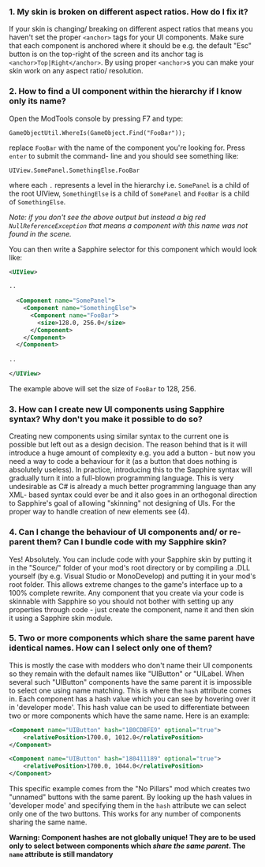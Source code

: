 ### 1. My skin is broken on different aspect ratios. How do I fix it?

If your skin is changing/ breaking on different aspect ratios that means you haven't set the proper `<anchor>` tags for your UI components. Make sure that each component is anchored where it should be e.g. the default "Esc" button is on the top-right of the screen and its anchor tag is `<anchor>Top|Right</anchor>`. By using proper `<anchor>`s you can make your skin work on any aspect ratio/ resolution.

### 2. How to find a UI component within the hierarchy if I know only its name?

Open the ModTools console by pressing F7 and type:
```
GameObjectUtil.WhereIs(GameObject.Find("FooBar"));
```

replace `FooBar` with the name of the component you're looking for. Press `enter` to submit the command- line and you should see something like:
```
UIView.SomePanel.SomethingElse.FooBar
```
where each `.` represents a level in the hierarchy i.e. `SomePanel` is a child of the root UIView, `SomethingElse` is a child of `SomePanel` and `FooBar` is a child of `SomethingElse`. 

*Note: if you don't see the above output but instead a big red `NullReferenceException` that means a component with this name was not found in the scene.*

You can then write a Sapphire selector for this component which would look like:

```xml
<UIView>

..
  
  <Component name="SomePanel">
    <Component name="SomethingElse">
      <Component name="FooBar">
        <size>128.0, 256.0</size>
      </Component>
    </Component>
  </Component>
  
..

</UIView>
```

The example above will set the size of `FooBar` to 128, 256.

### 3. How can I create new UI components using Sapphire syntax? Why don't you make it possible to do so?

Creating new components using similar syntax to the current one is possible but left out as a design decision. The reason behind that is it will introduce a huge amount of complexity e.g. you add a button - but now you need a way to code a behaviour for it (as a button that does nothing is absolutely useless). In practice, introducing this to the Sapphire syntax will gradually turn it into a full-blown programming language. This is very undesirable as C# is already a much better programming language than any XML- based syntax could ever be and it also goes in an orthogonal direction to Sapphire's goal of allowing "skinning" not designing of UIs. For the proper way to handle creation of new elements see (4).

### 4. Can I change the behaviour of UI components and/ or re-parent them? Can I bundle code with my Sapphire skin?

Yes! Absolutely. You can include code with your Sapphire skin by putting it in the "Source/" folder of your mod's root directory or by compiling a .DLL yourself (by e.g. Visual Studio or MonoDevelop) and putting it in your mod's root folder. This allows extreme changes to the game's interface up to a 100% complete rewrite. Any component that you create via your code is skinnable with Sapphire so you should not bother with setting up any properties through code - just create the component, name it and then skin it using a Sapphire skin module.

### 5. Two or more components which share the same parent have identical names. How can I select only one of them?

This is mostly the case with modders who don't name their UI components so they remain with the default names like "UIButton" or "UILabel. When several such "UIButton" components have the same parent it is impossible to select one using name matching. This is where the `hash` attribute comes in. Each component has a hash value which you can see by hovering over it in 'developer mode'. This hash value can be used to differentiate between two or more components which have the same name. Here is an example:

```xml
<Component name="UIButton" hash="1B0CDBFE9" optional="true">
	<relativePosition>1700.0, 1012.0</relativePosition>
</Component>

<Component name="UIButton" hash="180411189" optional="true">
	<relativePosition>1700.0, 1044.0</relativePosition>
</Component>
```

This specific example comes from the "No Pillars" mod which creates two "unnamed" buttons with the same parent. By looking up the hash values in 'developer mode' and specifying them in the `hash` attribute we can select only one of the two buttons. This works for any number of components sharing the same name.

**Warning: Component hashes are not globally unique! They are to be used only to select between components which _share the same parent_. The `name` attribute is still mandatory**
